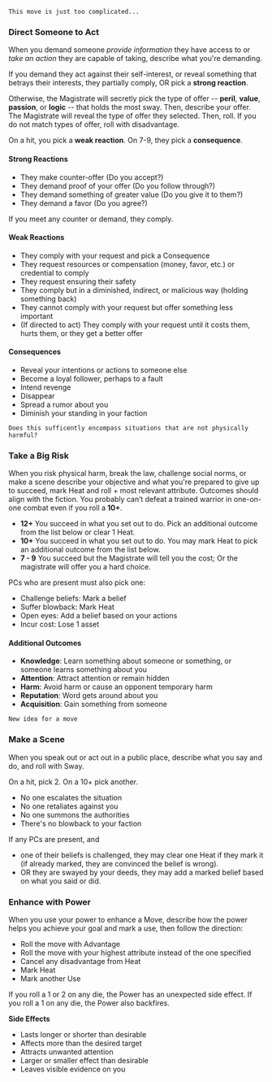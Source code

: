`This move is just too complicated...`

### Direct Someone to Act
When you demand someone *provide information* they have access to or *take an action* they are capable of taking, describe what you're demanding. 

If you demand they act against their self-interest, or reveal something that betrays their interests, they partially comply, OR pick a **strong reaction**.

Otherwise, the Magistrate will secretly pick the type of offer -- **peril**, **value**, **passion**, or **logic** -- that holds the most sway. Then, describe your offer. The Magistrate will reveal the type of offer they selected. Then, roll. If you do not match types of offer, roll with disadvantage.

On a hit, you pick a **weak reaction**. On 7-9, they pick a **consequence**.

#### Strong Reactions 
- They make counter-offer (Do you accept?)
- They demand proof of your offer (Do you follow through?)
- They demand something of greater value (Do you give it to them?)
- They demand a favor (Do you agree?)

If you meet any counter or demand, they comply.

#### Weak Reactions
- They comply with your request and pick a Consequence
- They request resources or compensation (money, favor, etc.) or credential to comply
- They request ensuring their safety
- They comply but in a diminished, indirect, or malicious way (holding something back)
- They cannot comply with your request but offer something less important
- (If directed to act) They comply with your request until it costs them, hurts them, or they get a better offer

#### Consequences
- Reveal your intentions or actions to someone else
- Become a loyal follower, perhaps to a fault
- Intend revenge
- Disappear
- Spread a rumor about you
- Diminish your standing in your faction


`Does this sufficently encompass situations that are not physically harmful?`

### Take a Big Risk
When you risk physical harm, break the law, challenge social norms, or make a scene describe your objective and what you're prepared to give up to succeed, mark Heat and roll + most relevant attribute. Outcomes should align with the fiction. You probably can’t defeat a trained warrior in one-on-one combat even if you roll a **10+**.

- **12+** You succeed in what you set out to do. Pick an additional outcome from the list below or clear 1 Heat.
- **10+** You succeed in what you set out to do. You may mark Heat to pick an additional outcome from the list below.
- **7 - 9** You succeed but the Magistrate will tell you the cost; Or the magistrate will offer you a hard choice.

PCs who are present must also pick one:
* Challenge beliefs: Mark a belief
* Suffer blowback: Mark Heat
* Open eyes: Add a belief based on your actions
* Incur cost: Lose 1 asset

#### Additional Outcomes
- **Knowledge**: Learn something about someone or something, or someone learns something about you
- **Attention**: Attract attention or remain hidden
- **Harm**: Avoid harm or cause an opponent temporary harm
- **Reputation**: Word gets around about you
- **Acquisition**: Gain something from someone




`New idea for a move`

### Make a Scene
When you speak out or act out in a public place, describe what you say and do, and roll with Sway.

On a hit, pick 2. On a 10+ pick another.

- No one escalates the situation
- No one retaliates against you
- No one summons the authorities
- There's no blowback to your faction

If any PCs are present, and
- one of their beliefs is challenged, they may clear one Heat if they mark it (if already marked, they are convinced the belief is wrong).
- OR they are swayed by your deeds, they may add a marked belief based on what you said or did.


### Enhance with Power
When you use your power to enhance a Move, describe how the power helps you achieve your goal and mark a use, then follow the direction:

* Roll the move with Advantage
* Roll the move with your highest attribute instead of the one specified
* Cancel any disadvantage from Heat
* Mark Heat
* Mark another Use

If you roll a 1 or 2 on any die, the Power has an unexpected side effect.
If you roll a 1 on any die, the Power also backfires.

**Side Effects**
- Lasts longer or shorter than desirable
- Affects more than the desired target
- Attracts unwanted attention
- Larger or smaller effect than desirable
- Leaves visible evidence on you

